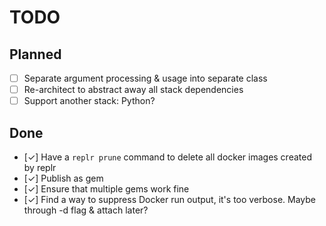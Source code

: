 # TODO

## Planned

- [ ] Separate argument processing & usage into separate class
- [ ] Re-architect to abstract away all stack dependencies
- [ ] Support another stack: Python?

## Done

- [✓] Have a `replr prune` command to delete all docker images created by replr
- [✓] Publish as gem
- [✓] Ensure that multiple gems work fine
- [✓] Find a way to suppress Docker run output, it's too verbose. Maybe through -d flag & attach later?
